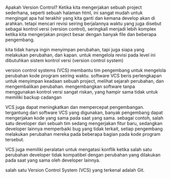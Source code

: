 Apakah Version Control? Ketika kita mengerjakan sebuah project sederhana, seperti sebuah halaman html, ini sangat mudah untuk mengingat apa hal terakhir yang kita ganti dan kemana develop akan di arahkan.
tetapi mencari revisi seiring berjalannya waktu yang juga disebut sebagai kontrol versi (version control), seringkali menjadi lebih komplex ketika kita mengerjakan project besar dengan banyak file dan beberapa pengembang.

kita tidak hanya ingin menyimpan perubahan, tapi juga siapa yang melakukan perubahan, dan kapan. untuk mengelola revisi pada level ini dibutuhkan sistem kontrol versi (version control system)

version control systems (VCS) membantu tim pengembang untuk mengelola perubahan kode program seiring waktu.
software VCS beris perlengkapan untuk menyimpan keadaan sebuah project, melihat sejarah perubahan, dan mengembalikan perubahan.
mengembangkan software tanpa menggunakan kontrol versi sangat riskan, yang hampir sama tidak untuk memiliki backup cadangan

VCS juga dapat meningkatkan dan mempercepat pengembangan. tergantung dari software VCS yang digunakan, banyak pengembang dapat mengerjakan kode yang sama pada saat yang sama.
sebagai contoh, salah satu developer dari sebuah tim sedang mengerjakan fitur baru, sedangkan developer lainnya memperbaiki bug yang tidak terkait, setiap pengembang melakukan perubahan mereka pada beberapa bagian pada kode program tersebut.

VCS juga memiliki peralatan untuk mengatasi konflik ketika salah satu perubahan developer tidak kompatibel dengan perubahan yang dilakukan pada saat yang sama oleh developer lainnya.

salah satu Version Control System (VCS) yang terkenal adalah Git.